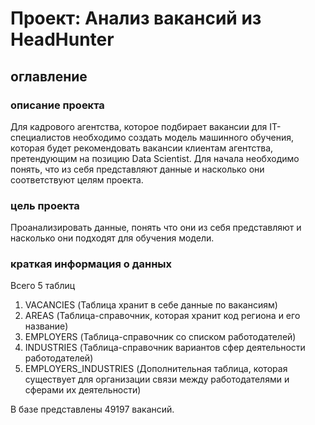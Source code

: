 # Проект: Анализ вакансий из HeadHunter
## оглавление

### описание проекта
Для кадрового агентства, которое подбирает вакансии для IT-специалистов необходимо создать модель машинного обучения, которая будет рекомендовать вакансии клиентам агентства, претендующим на позицию Data Scientist. Для начала необходимо понять, что из себя представляют данные и насколько они соответствуют целям проекта.

### цель проекта
Проанализировать данные, понять что они из себя представляют и насколько они подходят для обучения модели.

### краткая информация о данных
Всего 5 таблиц
1. VACANCIES (Таблица хранит в себе данные по вакансиям)
2. AREAS (Таблица-справочник, которая хранит код региона и его название)
3. EMPLOYERS (Таблица-справочник со списком работодателей)
4. INDUSTRIES (Таблица-справочник вариантов сфер деятельности работодателей)
5. EMPLOYERS_INDUSTRIES (Дополнительная таблица, которая существует для организации связи между работодателями и сферами их деятельности)

В базе представлены 49197 вакансий.